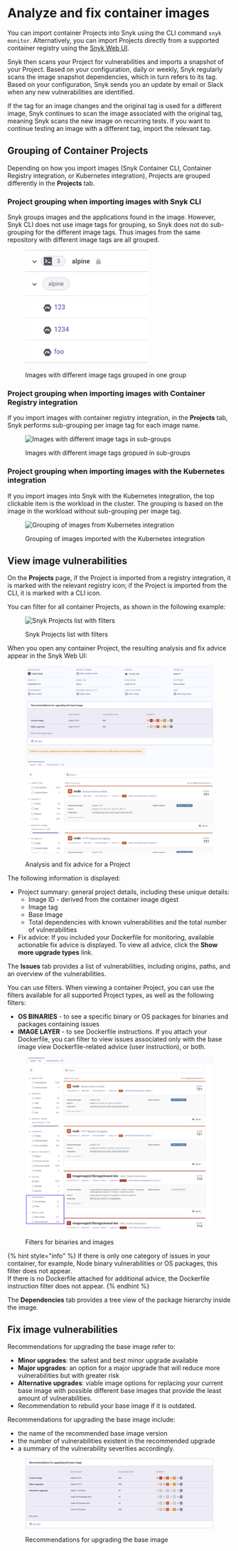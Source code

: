 # Analyze and fix container images

You can import container Projects into Snyk using the CLI command `snyk monitor`. Alternatively, you can import Projects directly from a supported container registry using the [Snyk Web UI](../../../getting-started/quickstart/create-a-snyk-account/logging-in-to-an-existing-account.md).

Snyk then scans your Project for vulnerabilities and imports a snapshot of your Project. Based on your configuration, daily or weekly, Snyk regularly scans the image snapshot dependencies, which in turn refers to its tag. Based on your configuration, Snyk sends you an update by email or Slack when any new vulnerabilities are identified.

If the tag for an image changes and the original tag is used for a different image, Snyk continues to scan the image associated with the original tag, meaning Snyk scans the new image on recurring tests. If you want to continue testing an image with a different tag, import the relevant tag.

## Grouping of Container Projects

Depending on how you import images (Snyk Container CLI, Container Registry integration, or Kubernetes integration), Projects are grouped differently in the **Projects** tab.&#x20;

### Project grouping when importing images with Snyk CLI

Snyk groups images and the applications found in the image. However, Snyk CLI does not use image tags for grouping, so Snyk does not do sub-grouping for the different image tags. Thus images from the same repository with different image tags are all grouped.

<figure><img src="../../../.gitbook/assets/image (152) (1).png" alt="Images with different image tags in one group"><figcaption><p>Images with different image tags grouped in one group</p></figcaption></figure>

### Project grouping when importing images with Container Registry integration

If you import images with container registry integration, in the **Projects** tab, Snyk performs sub-grouping per image tag for each image name.

<figure><img src="../../../.gitbook/assets/Screenshot 2022-08-23 at 15.13.18.png" alt="Images with different image tags in sub-groups"><figcaption><p>Images with different image tags gropued in sub-groups</p></figcaption></figure>

### Project grouping when importing images with the Kubernetes integration

If you import images into Snyk with the Kubernetes integration, the top clickable item is the workload in the cluster. The grouping is based on the image in the workload without sub-grouping per image tag.

<figure><img src="../../../.gitbook/assets/Screenshot 2022-08-22 at 19.37.56.png" alt="Grouping of images from Kubernetes integration"><figcaption><p>Grouping of images imported with the Kubernetes integration</p></figcaption></figure>

## View image vulnerabilities

On the **Projects** page, if the Project is imported from a registry integration, it is marked with the relevant registry icon; if the Project is imported from the CLI, it is marked with a CLI icon.

You can filter for all container Projects, as shown in the following example:

<figure><img src="../../../.gitbook/assets/Analysis of container.png" alt="Snyk Projects list with filters"><figcaption><p>Snyk Projects list with filters</p></figcaption></figure>

When you open any container Project, the resulting analysis and fix advice appear in the Snyk Web UI:

<figure><img src="../../../.gitbook/assets/image (315) (1) (1).png" alt="Analysis and fix advice for a Project"><figcaption><p>Analysis and fix advice for a Project</p></figcaption></figure>

The following information is displayed:

* Project summary: general project details, including these unique details:
  * Image ID - derived from the container image digest
  * Image tag
  * Base Image
  * Total dependencies with known vulnerabilities and the total number of vulnerabilities
* Fix advice: If you included your Dockerfile for monitoring, available actionable fix advice is displayed. To view all advice, click the **Show more upgrade types** link.&#x20;

The **Issues** tab provides a list of vulnerabilities, including origins, paths, and an overview of the vulnerabilities.

You can use filters. When viewing a container Project, you can use the filters available for all supported Project types, as well as the following filters:

* **OS BINARIES** - to see a specific binary or OS packages for binaries and packages containing issues
* **IMAGE LAYER** - to see Dockerfile instructions. If you attach your Dockerfile, you can filter to view issues associated only with the base image view Dockerfile-related advice (user instruction), or both.

<figure><img src="../../../.gitbook/assets/image (195) (1) (1) (1) (1) (1) (1) (1) (1) (1) (1) (1) (1) (1) (1) (2) (1).png" alt="Filters for binaries and images"><figcaption><p>Filters for binaries and images</p></figcaption></figure>

{% hint style="info" %}
If there is only one category of issues in your container, for example, Node binary vulnerabilities or OS packages, this filter does not appear.\
If there is no Dockerfile attached for additional advice, the Dockerfile instruction filter does not appear.
{% endhint %}

The **Dependencies** tab provides a tree view of the package hierarchy inside the image.

## Fix image vulnerabilities

Recommendations for upgrading the base image refer to:

* **Minor upgrades**: the safest and best minor upgrade available
* **Major upgrades**: an option for a major upgrade that will reduce more vulnerabilities but with greater risk
* **Alternative upgrades**: viable image options for replacing your current base image with possible different base images that provide the least amount of vulnerabilities.
* Recommendation to rebuild your base image if it is outdated.

Recommendations for upgrading the base image include:

* the name of the recommended base image version
* the number of vulnerabilities existent in the recommended upgrade
* a summary of the vulnerability severities accordingly.

<figure><img src="../../../.gitbook/assets/image (115) (1) (2) (1) (1) (1) (1) (1) (1) (1) (1) (1) (1) (1) (1) (1) (1) (1) (1) (1) (1) (1) (1) (1) (1) (1) (1) (1) (1) (1) (1) (1) (1) (1) (1) (1) (1) (1) (1) (1) (1).png" alt="Recommendations for upgrading the base image"><figcaption><p>Recommendations for upgrading the base image</p></figcaption></figure>
